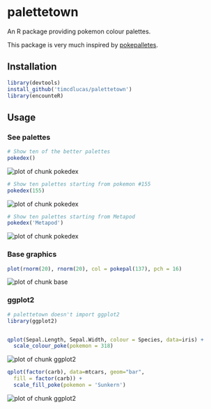 palettetown
======


An R package providing pokemon colour palettes.

This package is very much inspired by [pokepalletes](http://pokepalettes.com/#charizard).



Installation
-------------


```r
library(devtools)
install_github('timcdlucas/palettetown')
library(encounteR)
```

Usage
------

### See palettes




```r
# Show ten of the better palettes
pokedex()
```

![plot of chunk pokedex](figure/pokedex-1.png) 

```r
# Show ten palettes starting from pokemon #155
pokedex(155)
```

![plot of chunk pokedex](figure/pokedex-2.png) 

```r
# Show ten palettes starting from Metapod
pokedex('Metapod')
```

![plot of chunk pokedex](figure/pokedex-3.png) 


### Base graphics


```r
plot(rnorm(20), rnorm(20), col = pokepal(137), pch = 16)
```

![plot of chunk base](figure/base-1.png) 

### ggplot2

```r
# palettetown doesn't import ggplot2
library(ggplot2)


qplot(Sepal.Length, Sepal.Width, colour = Species, data=iris) +
  scale_colour_poke(pokemon = 318)
```

![plot of chunk ggplot2](figure/ggplot2-1.png) 

```r
qplot(factor(carb), data=mtcars, geom="bar", 
  fill = factor(carb)) +
  scale_fill_poke(pokemon = 'Sunkern')
```

![plot of chunk ggplot2](figure/ggplot2-2.png) 






